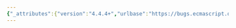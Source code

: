 ```yaml
---
{"_attributes":{"version":"4.4.4+","urlbase":"https://bugs.ecmascript.org/","maintainer":"dherman@mozilla.com"},"bug":{"bug_id":1032,"creation_ts":"2012-11-25 02:00:00 -0800","short_desc":"12.2.4: upright \"exists\"","delta_ts":"2012-12-21 18:08:32 -0800","product":"Draft for 6th Edition","component":"editorial issue","version":"Rev 12: November 22, 2012 Draft","rep_platform":"All","op_sys":"All","bug_status":"RESOLVED","resolution":"FIXED","priority":"Normal","bug_severity":"minor","everconfirmed":true,"reporter":{"uid":"jmdyck","name":"Michael Dyck"},"assigned_to":{"uid":"allen","name":"Allen Wirfs-Brock"},"long_desc":[{"commentid":2786,"comment_count":0,"who":{"uid":"jmdyck","name":"Michael Dyck"},"bug_when":"2012-11-25 02:00:20 -0800","thetext":"In 12.2.4 \"Destructuring Binding Patterns\",\nunder \"Runtime Semantics: Indexed Binding Initialisation\",\nrule 10 step 8.c says:\n    ReturnIfAbrupt(exists).\nwhere \"exists\" is in an upright font.\n\nChange it to an italic font."},{"commentid":2836,"comment_count":1,"who":{"uid":"allen","name":"Allen Wirfs-Brock"},"bug_when":"2012-11-26 09:57:31 -0800","thetext":"corrected in rev 13 draft"}]}}
---
```

